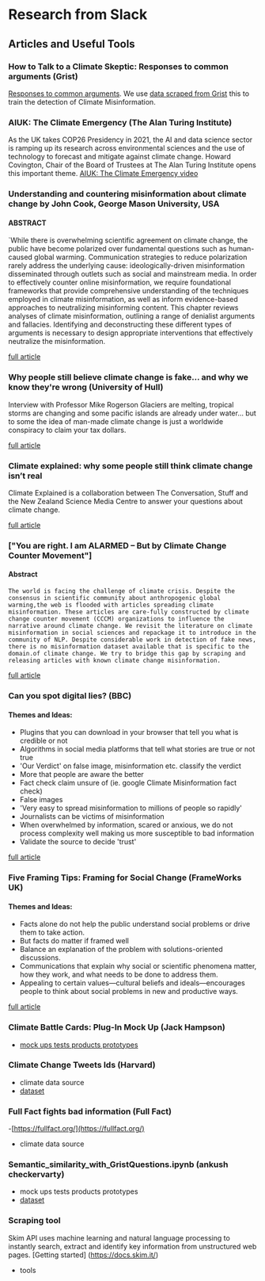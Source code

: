 # Research from Slack
## Articles and Useful Tools
### How to Talk to a Climate Skeptic: Responses to common arguments (Grist) 

[Responses to common arguments](https://grist.org/series/skeptics/). We use [data scraped from Grist](https://drive.google.com/file/d/1Px97__0QJVeY2NbNn_qDlCTXD19-3Geh/view?usp=sharing) this to train the detection of Climate Misinformation.


### AIUK: The Climate Emergency (The Alan Turing Institute) 
As the UK takes COP26 Presidency in 2021, the AI and data science sector is ramping up its research across environmental sciences and the use of technology to forecast and mitigate against climate change. Howard Covington, Chair of the Board of Trustees at The Alan Turing Institute opens this important theme.
[AIUK: The Climate Emergency video](https://www.youtube.com/watch?v=rqylDm1msxw)


### Understanding and countering misinformation about climate change by John Cook, George Mason University, USA 
#### ABSTRACT
`While there is overwhelming scientific agreement on climate change, the public have become polarized over fundamental questions such as human-caused global warming. Communication strategies to reduce polarization rarely address the underlying cause: ideologically-driven misinformation disseminated through outlets such as social and mainstream media. In order to effectively counter online misinformation, we require foundational frameworks that provide comprehensive understanding of the techniques employed in climate misinformation, as well as inform evidence-based approaches to neutralizing misinforming content. This chapter reviews analyses of climate misinformation, outlining a range of denialist arguments and fallacies. Identifying and deconstructing these different types of arguments is necessary to design appropriate interventions that effectively neutralize the misinformation. 

[full article](https://www.climatechangecommunication.org/wp-content/uploads/2019/06/Cook_2019_climate_misinformation-1.pdf)


### Why people still believe climate change is fake… and why we know they're wrong (University of Hull)
Interview with Professor Mike Rogerson
Glaciers are melting, tropical storms are changing and some pacific islands are already under water… but to some the idea of man-made climate change is just a worldwide conspiracy to claim your tax dollars.

[full article](https://www.hull.ac.uk/special/blog/why-people-still-believe-climate-change-is-fake-and-why-we-know-theyre-wrong)



### Climate explained: why some people still think climate change isn’t real 
Climate Explained is a collaboration between The Conversation, Stuff and the New Zealand Science Media Centre to answer your questions about climate change.

[full article](https://theconversation.com/climate-explained-why-some-people-still-think-climate-change-isnt-real-124763)

### ["You are right. I am ALARMED – But by Climate Change Counter Movement"]
#### Abstract
`The world is facing the challenge of climate crisis. Despite the consensus in scientific community about anthropogenic global warming,the web is flooded with articles spreading climate misinformation. These articles are care-fully constructed by climate change counter movement (CCCM) organizations to influence the narrative around climate change. We revisit the literature on climate misinformation in social sciences and repackage it to introduce in the community of NLP. Despite considerable work in detection of fake news, there is no misinformation dataset available that is specific to the domain.of climate change. We try to bridge this gap by scraping and releasing articles with known climate change misinformation.`

[full article](https://www.notion.so/You-are-right-I-am-ALARMED-But-by-Climate-Change-Counter-Movement-c99b4512998143cfb0525251c80df8fa#22919ffa9054499f8ebaf5ed2b0d78ec) 

### Can you spot digital lies? (BBC)
#### Themes and Ideas:
- Plugins that you can download in your browser that tell you what is credible or not
- Algorithms in social media platforms that tell what stories are true or not true
- 'Our Verdict' on false image, misinformation etc. classify the verdict
- More that people are aware the better
- Fact check claim unsure of (ie. google Climate Misinformation fact check)
- False images
- 'Very easy to spread misinformation to millions of people so rapidly'
- Journalists can be victims of misinformation
- When overwhelmed by information, scared or anxious, we do not process complexity well making us more susceptible to bad information
- Validate the source to decide 'trust'

[full article](https://www.bbc.co.uk/ideas/videos/can-you-spot-digital-lies/p09hbzz6)


### Five Framing Tips: Framing for Social Change (FrameWorks UK)
#### Themes and Ideas:
- Facts alone do not help the public understand social problems or drive them to take action.
- But facts do matter if framed well
- Balance an explanation of the problem with solutions-oriented discussions.
- Communications that explain why social or scientific phenomena matter, how they work, and what needs to be done to address them.
- Appealing to certain values—cultural beliefs and ideals—encourages people to think about social problems in new and productive ways.

[full article](https://www.frameworksinstitute.org/article/five-framing-tips-framing-for-social-change/)
    
### Climate Battle Cards: Plug-In Mock Up (Jack Hampson) 
- [mock ups tests products prototypes](https://www.notion.so/Climate-Battle-Cards-Plug-In-Mock-Up-Jack-Hampson-b150e419447e4a7286cd11f972e5bb5f#677536674d16450badc482641b794819
)
### Climate Change Tweets Ids (Harvard) 
- climate data source 
- [dataset](https://dataverse.harvard.edu/dataset.xhtml?persistentId=doi:10.7910/DVN/5QCCUU)
    
### Full Fact fights bad information (Full Fact) 
-[https://fullfact.org/](https://fullfact.org/)
- climate data source
    
### Semantic_similarity_with_GristQuestions.ipynb (ankush checkervarty) 
- mock ups tests products prototypes
- [dataset](https://colab.research.google.com/drive/13p2QhiyeWsqYdy4agDvV6zTcLIKyIvHh?usp=sharing#scrollTo=4sfWsFTcQeqb)

### Scraping tool
Skim API uses machine learning and natural language processing to instantly search, extract and identify key information from unstructured web pages.
[Getting started] (https://docs.skim.it/)
- tools